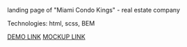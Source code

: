 landing page of "Miami Condo Kings" - real estate company

Technologies: html, scss, BEM

[DEMO LINK](https://mrfox32.github.io/Miami-landing/)
[MOCKUP LINK](https://www.figma.com/file/nHz8bflIwJaWP3P99vKTH5/miami_home_new)
